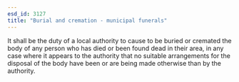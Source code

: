 ```yaml
---
esd_id: 3127
title: "Burial and cremation - municipal funerals"
---
```


It shall be the duty of a local authority to cause to be buried or cremated the body of any person who has died or been found dead in their area, in any case where it appears to the authority that no suitable arrangements for the disposal of the body have been or are being made otherwise than by the authority.

